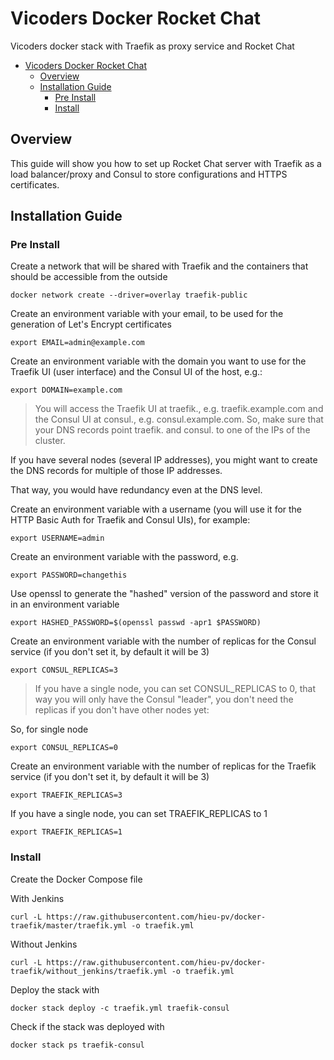 # Vicoders Docker Rocket Chat

Vicoders docker stack with Traefik as proxy service and Rocket Chat

- [Vicoders Docker Rocket Chat](#Vicoders-Docker-Rocket-Chat)
  - [Overview](#Overview)
  - [Installation Guide](#Installation-Guide)
    - [Pre Install](#Pre-Install)
    - [Install](#Install)

## Overview

This guide will show you how to set up Rocket Chat server with Traefik as a load balancer/proxy and Consul to store configurations and HTTPS certificates.

## Installation Guide

### Pre Install

Create a network that will be shared with Traefik and the containers that should be accessible from the outside

```
docker network create --driver=overlay traefik-public
```

Create an environment variable with your email, to be used for the generation of Let's Encrypt certificates

```
export EMAIL=admin@example.com
```

Create an environment variable with the domain you want to use for the Traefik UI (user interface) and the Consul UI of the host, e.g.:

```
export DOMAIN=example.com
```

> You will access the Traefik UI at traefik.<your domain>, e.g. traefik.example.com and the Consul UI at consul.<your domain>, e.g. consul.example.com.
> So, make sure that your DNS records point traefik.<your domain> and consul.<your domain> to one of the IPs of the cluster.

If you have several nodes (several IP addresses), you might want to create the DNS records for multiple of those IP addresses.

That way, you would have redundancy even at the DNS level.

Create an environment variable with a username (you will use it for the HTTP Basic Auth for Traefik and Consul UIs), for example:

```
export USERNAME=admin
```

Create an environment variable with the password, e.g.

```
export PASSWORD=changethis
```

Use openssl to generate the "hashed" version of the password and store it in an environment variable

```
export HASHED_PASSWORD=$(openssl passwd -apr1 $PASSWORD)
```

Create an environment variable with the number of replicas for the Consul service (if you don't set it, by default it will be 3)

```
export CONSUL_REPLICAS=3
```

> If you have a single node, you can set CONSUL_REPLICAS to 0, that way you will only have the Consul "leader", you don't need the replicas if you don't have other nodes yet:

So, for single node

```
export CONSUL_REPLICAS=0
```

Create an environment variable with the number of replicas for the Traefik service (if you don't set it, by default it will be 3)

```
export TRAEFIK_REPLICAS=3
```

If you have a single node, you can set TRAEFIK_REPLICAS to 1

```
export TRAEFIK_REPLICAS=1
```

### Install

Create the Docker Compose file

With Jenkins

```
curl -L https://raw.githubusercontent.com/hieu-pv/docker-traefik/master/traefik.yml -o traefik.yml
```

Without Jenkins

```
curl -L https://raw.githubusercontent.com/hieu-pv/docker-traefik/without_jenkins/traefik.yml -o traefik.yml
```

Deploy the stack with

```
docker stack deploy -c traefik.yml traefik-consul
```

Check if the stack was deployed with

```
docker stack ps traefik-consul
```
